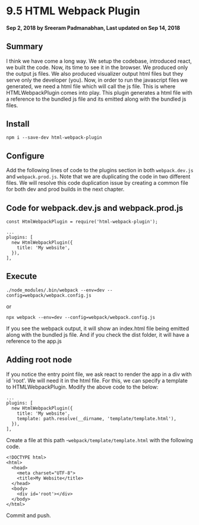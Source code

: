 # 9.5 HTML Webpack Plugin

#### Sep 2, 2018 by Sreeram Padmanabhan, Last updated on Sep 14, 2018

## Summary

I think we have come a long way. We setup the codebase, introduced react, we built the code. Now, its time to see it in the browser. We produced only the output js files. We also produced visualizer output html files but they serve only the developer (you). Now, in order to run the javascript files we generated, we need a html file which will call the js file. This is where HTMLWebpackPlugin comes into play. This plugin generates a html file with a reference to the bundled js file and its emitted along with the bundled js files.

## Install

`npm i --save-dev html-webpack-plugin`

## Configure

Add the following lines of code to the plugins section in both `webpack.dev.js` and `webpack.prod.js`. Note that we are duplicating the code in two different files. We will resolve this code duplication issue by creating a common file for both dev and prod builds in the next chapter.

## Code for webpack.dev.js and webpack.prod.js

    const HtmlWebpackPlugin = require('html-webpack-plugin');

    ...
    plugins: [
      new HtmlWebpackPlugin({
        title: 'My website',
      }),
    ],


## Execute

`./node_modules/.bin/webpack --env=dev --config=webpack/webpack.config.js`

or

`npx webpack --env=dev --config=webpack/webpack.config.js`

If you see the webpack output, it will show an index.html file being emitted along with the bundled js file. And if you check the dist folder, it will have a reference to the app.js

## Adding root node

If you notice the entry point file, we ask react to render the app in a div with id 'root'.  We will need it in the html file. For this, we can specify a template to HTMLWebpackPlugin. Modify the above code to the below:


    ...
    plugins: [
      new HtmlWebpackPlugin({
        title: 'My website',
        template: path.resolve(__dirname, 'template/template.html'),
      }),
    ],

Create a file at this path -`webpack/template/template.html` with the following code.

    <!DOCTYPE html>
    <html>
      <head>
        <meta charset="UTF-8">
        <title>My Website</title>
      </head>
      <body>
        <div id='root'></div>
      </body>
    </html>

Commit and push.
